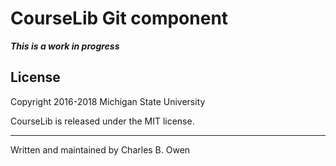 # CourseLib Git component



***This is a work in progress***


## License

Copyright 2016-2018 Michigan State University

CourseLib is released under the MIT license.

* * *

Written and maintained by Charles B. Owen

